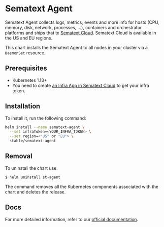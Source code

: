 # Sematext Agent

Sematext Agent collects logs, metrics, events and more info for hosts (CPU, memory, disk, network, processes, ...), containers and orchestrator platforms and ships that to [Sematext Cloud](https://sematext.com/cloud). Sematext Cloud is available in the US and EU regions.

This chart installs the Sematext Agent to all nodes in your cluster via a `DaemonSet` resource.

## Prerequisites

- Kubernetes 1.13+
- You need to create [an Infra App in Sematext Cloud](https://apps.sematext.com/ui/monitoring-create/app/infra) to get your infra token.

## Installation

To install it, run the following command:

```sh
helm install --name sematext-agent \
  --set infraToken=<YOUR_INFRA_TOKEN> \
  --set region=<"US" or "EU"> \
  stable/sematext-agent
```

## Removal

To uninstall the chart use:


```bash
$ helm uninstall st-agent
```

The command removes all the Kubernetes components associated with the chart and deletes the release.

## Docs

For more detailed information, refer to our [official documentation](https://sematext.com/docs/agents/sematext-agent/kubernetes/helm/).
